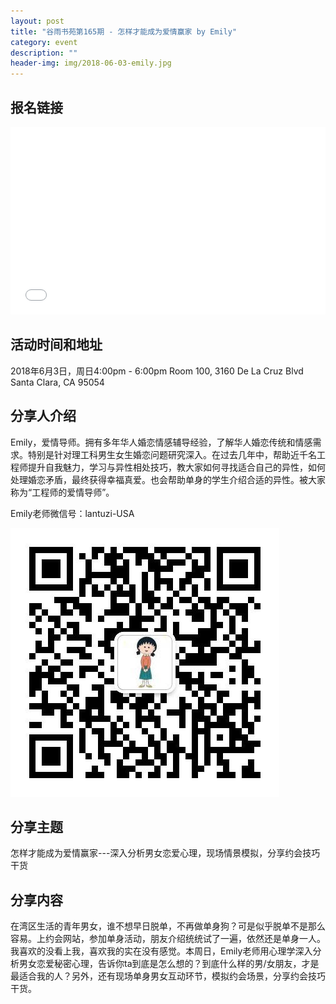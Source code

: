 ```yaml
---
layout: post
title: "谷雨书苑第165期 - 怎样才能成为爱情赢家 by Emily"
category: event
description: ""
header-img: img/2018-06-03-emily.jpg
---
```


## 报名链接
<div style="width:100%; text-align:left;" ><iframe src="//eventbrite.com/tickets-external?eid=46515096907&ref=etckt" frameborder="0" height="300" width="100%" vspace="0" hspace="0" marginheight="5" marginwidth="5" scrolling="auto" allowtransparency="true"></iframe></div>

## 活动时间和地址
2018年6月3日，周日4:00pm - 6:00pm
Room 100, 3160 De La Cruz Blvd Santa Clara, CA 95054

## 分享人介绍
Emily，爱情导师。拥有多年华人婚恋情感辅导经验，了解华人婚恋传统和情感需求。特别是针对理工科男生女生婚恋问题研究深入。在过去几年中，帮助近千名工程师提升自我魅力，学习与异性相处技巧，教大家如何寻找适合自己的异性，如何处理婚恋矛盾，最终获得幸福真爱。也会帮助单身的学生介绍合适的异性。被大家称为“工程师的爱情导师”。

Emily老师微信号：lantuzi-USA


![img](/img/2018-06-03-emily-weixin.jpg)

## 分享主题
怎样才能成为爱情赢家---深入分析男女恋爱心理，现场情景模拟，分享约会技巧干货


## 分享内容 
在湾区生活的青年男女，谁不想早日脱单，不再做单身狗？可是似乎脱单不是那么容易。上约会网站，参加单身活动，朋友介绍统统试了一遍，依然还是单身一人。我喜欢的没看上我，喜欢我的实在没有感觉。本周日，Emily老师用心理学深入分析男女恋爱秘密心理，告诉你ta到底是怎么想的？到底什么样的男/女朋友，才是最适合我的人？另外，还有现场单身男女互动环节，模拟约会场景，分享约会技巧干货。
